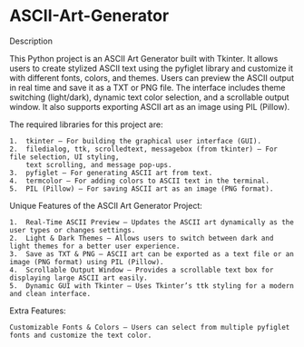 # ASCII-Art-Generator

Description 

This Python project is an ASCII Art Generator built with Tkinter. It allows users to create stylized ASCII text using the pyfiglet library and customize it with different fonts, colors, and themes. Users can preview the ASCII output in real time and save it as a TXT or PNG file. The interface includes theme switching (light/dark), dynamic text color selection, and a scrollable output window. It also supports exporting ASCII art as an image using PIL (Pillow).

The required libraries for this project are:

	1.	tkinter – For building the graphical user interface (GUI).
	2.	filedialog, ttk, scrolledtext, messagebox (from tkinter) – For file selection, UI styling, 
 		text scrolling, and message pop-ups.
	3.	pyfiglet – For generating ASCII art from text.
	4.	termcolor – For adding colors to ASCII text in the terminal.
	5.	PIL (Pillow) – For saving ASCII art as an image (PNG format).

Unique Features of the ASCII Art Generator Project:

	1.	Real-Time ASCII Preview – Updates the ASCII art dynamically as the user types or changes settings.
	2.	Light & Dark Themes – Allows users to switch between dark and light themes for a better user experience.
	3.	Save as TXT & PNG – ASCII art can be exported as a text file or an image (PNG format) using PIL (Pillow).
	4.	Scrollable Output Window – Provides a scrollable text box for displaying large ASCII art easily.
	5.	Dynamic GUI with Tkinter – Uses Tkinter’s ttk styling for a modern and clean interface.

Extra Features:

	Customizable Fonts & Colors – Users can select from multiple pyfiglet fonts and customize the text color.
